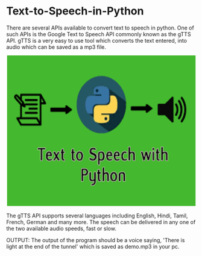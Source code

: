 # Text-to-Speech-in-Python

There are several APIs available to convert text to speech in python.
One of such APIs is the Google Text to Speech API commonly known as the gTTS API.
gTTS is a very easy to use tool which converts the text entered, into audio which can be saved as a mp3 file.

<p align="center">
<img src="https://github.com/Santhoshpsps/Text-to-Speech-in-Python/blob/master/conversion.png" height="400" width="500">
 </p>

The gTTS API supports several languages including English, Hindi, Tamil, French, German and many more. 
The speech can be delivered in any one of the two available audio speeds, fast or slow.



OUTPUT: 
The output of the program should be a 
voice saying, 'There is light at the end of the tunnel' which is saved as demo.mp3 in your pc.
